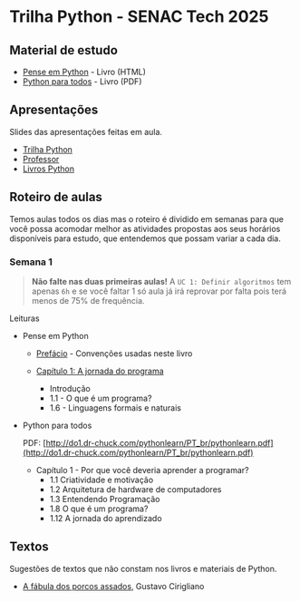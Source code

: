 # Trilha Python - SENAC Tech 2025


## Material de estudo

- [Pense em Python](https://penseallen.github.io/PensePython2e/) - Livro (HTML)
- [Python para todos](http://do1.dr-chuck.com/pythonlearn/PT_br/pythonlearn.pdf) - Livro (PDF)
## Apresentações

Slides das apresentações feitas em aula.

- [Trilha Python](trilhapython.html)
- [Professor](prof.html)
- [Livros Python](livros_python.html)


## Roteiro de aulas

Temos aulas todos os dias mas o roteiro é dividido em semanas para que você possa acomodar melhor as atividades propostas aos seus horários disponíveis para estudo, que entendemos que possam variar a cada dia.

### Semana 1

> **Não falte nas duas primeiras aulas!** A `UC 1: Definir algoritmos` tem apenas `6h` e se você faltar 1 só aula já irá reprovar por falta pois terá menos de 75% de frequência.

Leituras

- Pense em Python

    - [Prefácio](https://penseallen.github.io/PensePython2e/00-prefacio.html) - Convenções usadas neste livro

    - [Capítulo 1: A jornada do programa](https://penseallen.github.io/PensePython2e/01-jornada.html)

        - Introdução
        - 1.1 - O que é um programa?
        - 1.6 - Linguagens formais e naturais

- Python para todos

    PDF: [http://do1.dr-chuck.com/pythonlearn/PT_br/pythonlearn.pdf](http://do1.dr-chuck.com/pythonlearn/PT_br/pythonlearn.pdf)
    - Capítulo 1 - Por que você deveria
aprender a programar?
        - 1.1 Criatividade e motivação
        - 1.2 Arquitetura de hardware de computadores
        - 1.3 Entendendo Programação
        - 1.8 O que é um programa?
        - 1.12 A jornada do aprendizado


## Textos

Sugestões de textos que não constam nos livros e materiais de Python. 

- [A fábula dos porcos assados](textos/porcosassados.md), Gustavo Cirigliano 
